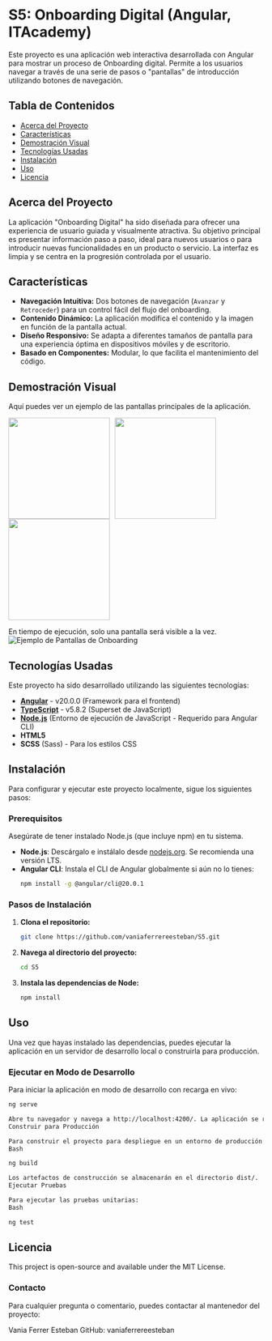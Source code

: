 # S5: Onboarding Digital (Angular, ITAcademy)

Este proyecto es una aplicación web interactiva desarrollada con Angular para mostrar un proceso de Onboarding digital. Permite a los usuarios navegar a través de una serie de pasos o "pantallas" de introducción utilizando botones de navegación.

## Tabla de Contenidos

- [Acerca del Proyecto](#acerca-del-proyecto)
- [Características](#características)
- [Demostración Visual](#demostración-visual)
- [Tecnologías Usadas](#tecnologías-usadas)
- [Instalación](#instalación)
- [Uso](#uso)
- [Licencia](#licencia)

## Acerca del Proyecto

La aplicación "Onboarding Digital" ha sido diseñada para ofrecer una experiencia de usuario guiada y visualmente atractiva. Su objetivo principal es presentar información paso a paso, ideal para nuevos usuarios o para introducir nuevas funcionalidades en un producto o servicio. La interfaz es limpia y se centra en la progresión controlada por el usuario.

## Características

* **Navegación Intuitiva:** Dos botones de navegación (`Avanzar` y `Retroceder`) para un control fácil del flujo del onboarding.
* **Contenido Dinámico:** La aplicación modifica el contenido y la imagen en función de la pantalla actual.
* **Diseño Responsivo:** Se adapta a diferentes tamaños de pantalla para una experiencia óptima en dispositivos móviles y de escritorio.
* **Basado en Componentes:** Modular, lo que facilita el mantenimiento del código.

## Demostración Visual

Aquí puedes ver un ejemplo de las pantallas principales de la aplicación.

<img src="https://i.imgur.com/VFp4x9w.png" style="height:200px;display:inline-block;margin-right:10px"><img src="https://i.imgur.com/uAEycsk.png" style="height:200px;display:inline-block;margin-right:10px"><img src="https://i.imgur.com/njPgDRP.png" style="height:200px;display:inline-block;margin-right:10px">

En tiempo de ejecución, solo una pantalla será visible a la vez.
![Ejemplo de Pantallas de Onboarding](docs/onboarding_screens_example.png)

## Tecnologías Usadas

Este proyecto ha sido desarrollado utilizando las siguientes tecnologías:

* **[Angular](https://angular.dev/)** - v20.0.0 (Framework para el frontend)
* **[TypeScript](https://www.typescriptlang.org/)** - v5.8.2 (Superset de JavaScript)
* **[Node.js](https://nodejs.org/)** (Entorno de ejecución de JavaScript - Requerido para Angular CLI)
* **HTML5**
* **SCSS** (Sass) - Para los estilos CSS

## Instalación

Para configurar y ejecutar este proyecto localmente, sigue los siguientes pasos:

### Prerequisitos

Asegúrate de tener instalado Node.js (que incluye npm) en tu sistema.

* **Node.js**: Descárgalo e instálalo desde [nodejs.org](https://nodejs.org/). Se recomienda una versión LTS.
* **Angular CLI**: Instala el CLI de Angular globalmente si aún no lo tienes:
    ```bash
    npm install -g @angular/cli@20.0.1
    ```

### Pasos de Instalación

1.  **Clona el repositorio:**
    ```bash
    git clone https://github.com/vaniaferrereesteban/S5.git
    ```
2.  **Navega al directorio del proyecto:**
    ```bash
    cd S5
    ```
3.  **Instala las dependencias de Node:**
    ```bash
    npm install
    ```

## Uso

Una vez que hayas instalado las dependencias, puedes ejecutar la aplicación en un servidor de desarrollo local o construirla para producción.

### Ejecutar en Modo de Desarrollo

Para iniciar la aplicación en modo de desarrollo con recarga en vivo:

```bash
ng serve

Abre tu navegador y navega a http://localhost:4200/. La aplicación se recargará automáticamente si realizas cambios en los archivos fuente.
Construir para Producción

Para construir el proyecto para despliegue en un entorno de producción:
Bash

ng build

Los artefactos de construcción se almacenarán en el directorio dist/.
Ejecutar Pruebas

Para ejecutar las pruebas unitarias:
Bash

ng test
```

## Licencia
This project is open-source and available under the MIT License. 

### Contacto
Para cualquier pregunta o comentario, puedes contactar al mantenedor del proyecto:

Vania Ferrer Esteban
GitHub: vaniaferrereesteban
